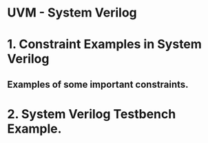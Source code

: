 # UVM - System Verilog 
# 1. Constraint Examples in System Verilog 
## Examples of some important constraints. 
# 2. System Verilog Testbench Example.  
